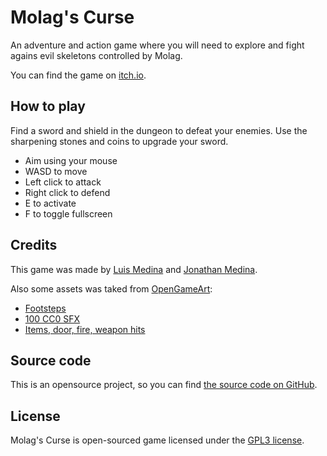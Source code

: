 Molag's Curse
=============

An adventure and action game where you will need to
explore and fight agains evil skeletons controlled by Molag.

You can find the game on [itch.io](https://medinam.itch.io/molags-curse).

How to play
-----------

Find a sword and shield in the dungeon to defeat your enemies. 
Use the sharpening stones and coins to upgrade your sword.

 - Aim using your mouse
 - WASD to move
 - Left click to attack
 - Right click to defend
 - E to activate
 - F to toggle fullscreen
 
Credits
-------

This game was made by [Luis Medina](https://twitter.com/luismedina_git)
and [Jonathan Medina](https://www.behance.net/medinamjj5a7c).

Also some assets was taked from [OpenGameArt](https://opengameart.org/):
 - [Footsteps](https://opengameart.org/content/foot-walking-step-sounds-on-stone-water-snow-wood-and-dirt)
 - [100 CC0 SFX](https://opengameart.org/content/100-cc0-sfx)
 - [Items, door, fire, weapon hits](https://opengameart.org/content/items-door-fire-weapon-hits)

Source code
-----------

This is an opensource project, so you can find [the source code on GitHub](https://github.com/medinam/molags-curse).

License
-------

Molag's Curse is open-sourced game licensed under the [GPL3 license](LICENSE).
